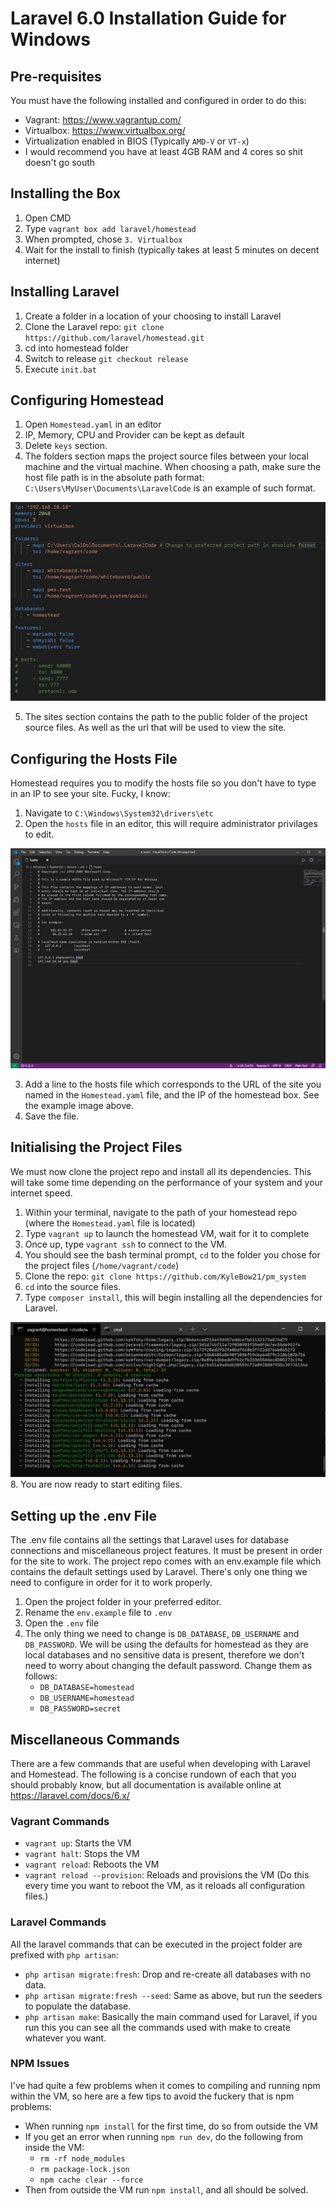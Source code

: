 # Laravel 6.0 Installation Guide for Windows

## Pre-requisites

You must have the following installed and configured in order to do this:

* Vagrant: <https://www.vagrantup.com/>
* Virtualbox: <https://www.virtualbox.org/>
* Virtualization enabled in BIOS (Typically `AMD-V` or `VT-x`)
* I would recommend you have at least 4GB RAM and 4 cores so shit doesn't go south

## Installing the Box

1. Open CMD
2. Type `vagrant box add laravel/homestead`
3. When prompted, chose `3. Virtualbox`
4. Wait for the install to finish (typically takes at least 5 minutes on decent internet)

## Installing Laravel

1. Create a folder in a location of your choosing to install Laravel
2. Clone the Laravel repo: `git clone https://github.com/laravel/homestead.git`
3. cd into homestead folder
4. Switch to release `git checkout release`
5. Execute `init.bat`

## Configuring Homestead

1. Open `Homestead.yaml` in an editor
2. IP, Memory, CPU and Provider can be kept as default
3. Delete `keys` section.
4. The folders section maps the project source files between your local machine
   and the virtual machine. When choosing a path, make sure the host file path is in 
   the absolute path format: `C:\Users\MyUser\Documents\LaravelCode` is an example of such format.

![Homestead Yaml File](homestead_yaml_example.jpg?raw=true)

5. The sites section contains the path to the public folder of the project source files. As well as the url that will be used to view the site.

## Configuring the Hosts File

Homestead requires you to modify the hosts file so you don't have to type in an IP to see your site. Fucky, I know:

1. Navigate to `C:\Windows\System32\drivers\etc`
2. Open the `hosts` file in an editor, this will require administrator privilages to edit.

![Hosts File Example Image](hosts_file_example.jpg)

3. Add a line to the hosts file which corresponds to the URL of the site you named in the `Homestead.yaml` file, and the IP of the homestead box. See the example image above.
4. Save the file.

## Initialising the Project Files

We must now clone the project repo and install all its dependencies. This will take some time depending on the performance of your system and your internet speed.

1. Within your terminal, navigate to the path of your homestead repo (where the `Homestead.yaml` file is located)
2. Type `vagrant up` to launch the homestead VM, wait for it to complete
3. Once up, type `vagrant ssh` to connect to the VM.
4. You should see the bash terminal prompt, `cd` to the folder you chose for the project files (`/home/vagrant/code`)
5. Clone the repo: `git clone https://github.com/KyleBow21/pm_system`
6. `cd` into the source files.
7. Type `composer install`, this will begin installing all the dependencies for Laravel.

![Composer Install Example](composer_install_example.jpg)
8. You are now ready to start editing files.

## Setting up the .env File

The .env file contains all the settings that Laravel uses for database connections and miscellaneous project features. It must be present in order for the site to work. The project repo comes with an env.example file which contains the default settings used by Laravel. There's only one thing we need to configure in order for it to work properly.

1. Open the project folder in your preferred editor.
2. Rename the `env.example` file to `.env`
3. Open the `.env` file
4. The only thing we need to change is `DB_DATABASE`, `DB_USERNAME` and `DB_PASSWORD`. We will be using the defaults for homestead as they are local databases and no sensitive data is present, therefore we don't need to worry about changing the default password. Change them as follows:
    * `DB_DATABASE=homestead`
    * `DB_USERNAME=homestead`
    * `DB_PASSWORD=secret`

## Miscellaneous Commands

There are a few commands that are useful when developing with Laravel and Homestead. The following is a concise rundown of each that you should probably know, but all documentation is available online at <https://laravel.com/docs/6.x/>

### Vagrant Commands

* `vagrant up`: Starts the VM
* `vagrant halt`: Stops the VM
* `vagrant reload`: Reboots the VM
* `vagrant reload --provision`: Reloads and provisions the VM (Do this every time you want to reboot the VM, as it reloads all configuration files.)

### Laravel Commands

All the laravel commands that can be executed in the project folder are prefixed with `php artisan`:

* `php artisan migrate:fresh`: Drop and re-create all databases with no data.
* `php artisan migrate:fresh --seed`: Same as above, but run the seeders to populate the database.
* `php artisan make`: Basically the main command used for Laravel, if you run this you can see all the commands used with make to create whatever you want.

### NPM Issues

I've had quite a few problems when it comes to compiling and running npm within the VM, so here are a few tips to avoid the fuckery that is npm problems:

* When running `npm install` for the first time, do so from outside the VM
* If you get an error when running `npm run dev`, do the following from inside the VM:
   * `rm -rf node_modules`
   * `rm package-lock.json`
   * `npm cache clear --force`
* Then from outside the VM run `npm install`, and all should be solved.
